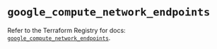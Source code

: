 # `google_compute_network_endpoints`

Refer to the Terraform Registry for docs: [`google_compute_network_endpoints`](https://registry.terraform.io/providers/hashicorp/google/6.14.0/docs/resources/compute_network_endpoints).
